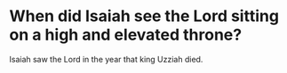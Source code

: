 # When did Isaiah see the Lord sitting on a high and elevated throne?

Isaiah saw the Lord in the year that king Uzziah died.
